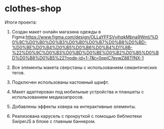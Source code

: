 # clothes-shop
Итоги проекта:
1. Создан макет онлайн магазина одежды в Figma:https://www.figma.com/design/OLLaYFFSVvihqkMbna9WmI/%D0%9C%D0%B0%D0%B3%D0%B0%D0%B7%D0%B8%D0%BD-%D0%BE%D0%B4%D0%B5%D0%B6%D0%B4%D1%8B-%22%D0%9C%D0%B3%D0%BD%D0%BE%D0%B2%D0%B5%D0%BD%D0%B8%D0%B5%22?node-id=1-7&t=0ppjC7evwZ88TfNX-1

2. Все элементы макета сверстаны с использованием семантических тегов.

3. Подключен использованы кастомный шрифт.

4. Макет адаптирован под мобильные устройства и планшеты с использованием медиазапросов.

5. Добавлены эффекты ховера на интерактивные элементы.

6. Реализована карусель с прокруткой с помощью библиотеки SwiperJS в блоке с главным баннером.
